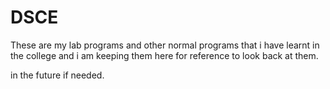 # DSCE

These are my lab programs and other normal programs that i have learnt in the college and i am keeping them here for reference to look back at them.

in the future if needed.
